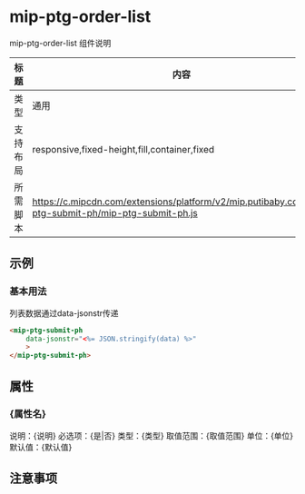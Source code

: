 # mip-ptg-order-list

mip-ptg-order-list 组件说明

| 标题   | 内容                                                                                                    |
| ---- | ----------------------------------------------------------------------------------------------------- |
| 类型   | 通用                                                                                                    |
| 支持布局 | responsive,fixed-height,fill,container,fixed                                                          |
| 所需脚本 | <https://c.mipcdn.com/extensions/platform/v2/mip.putibaby.com/mip-ptg-submit-ph/mip-ptg-submit-ph.js> |

## 示例

### 基本用法

列表数据通过data-jsonstr传递

```html
<mip-ptg-submit-ph
    data-jsonstr="<%= JSON.stringify(data) %>"
    >
</mip-ptg-submit-ph>   
```

## 属性

### {属性名}

说明：{说明}
必选项：{是|否}
类型：{类型}
取值范围：{取值范围}
单位：{单位}
默认值：{默认值}

## 注意事项
